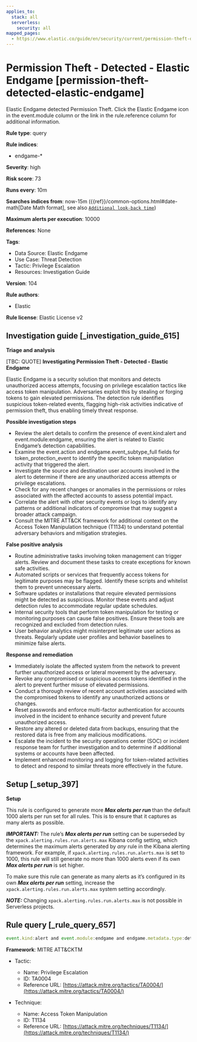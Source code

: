 ```yaml
---
applies_to:
  stack: all
  serverless:
    security: all
mapped_pages:
  - https://www.elastic.co/guide/en/security/current/permission-theft-detected-elastic-endgame.html
---
```


# Permission Theft - Detected - Elastic Endgame [permission-theft-detected-elastic-endgame]

Elastic Endgame detected Permission Theft. Click the Elastic Endgame icon in the event.module column or the link in the rule.reference column for additional information.

**Rule type**: query

**Rule indices**:

* endgame-*

**Severity**: high

**Risk score**: 73

**Runs every**: 10m

**Searches indices from**: now-15m ({{ref}}/common-options.html#date-math[Date Math format], see also [`Additional look-back time`](docs-content://solutions/security/detect-and-alert/create-detection-rule.md#rule-schedule))

**Maximum alerts per execution**: 10000

**References**: None

**Tags**:

* Data Source: Elastic Endgame
* Use Case: Threat Detection
* Tactic: Privilege Escalation
* Resources: Investigation Guide

**Version**: 104

**Rule authors**:

* Elastic

**Rule license**: Elastic License v2

## Investigation guide [_investigation_guide_615]

**Triage and analysis**

[TBC: QUOTE]
**Investigating Permission Theft - Detected - Elastic Endgame**

Elastic Endgame is a security solution that monitors and detects unauthorized access attempts, focusing on privilege escalation tactics like access token manipulation. Adversaries exploit this by stealing or forging tokens to gain elevated permissions. The detection rule identifies suspicious token-related events, flagging high-risk activities indicative of permission theft, thus enabling timely threat response.

**Possible investigation steps**

* Review the alert details to confirm the presence of event.kind:alert and event.module:endgame, ensuring the alert is related to Elastic Endgame’s detection capabilities.
* Examine the event.action and endgame.event_subtype_full fields for token_protection_event to identify the specific token manipulation activity that triggered the alert.
* Investigate the source and destination user accounts involved in the alert to determine if there are any unauthorized access attempts or privilege escalations.
* Check for any recent changes or anomalies in the permissions or roles associated with the affected accounts to assess potential impact.
* Correlate the alert with other security events or logs to identify any patterns or additional indicators of compromise that may suggest a broader attack campaign.
* Consult the MITRE ATT&CK framework for additional context on the Access Token Manipulation technique (T1134) to understand potential adversary behaviors and mitigation strategies.

**False positive analysis**

* Routine administrative tasks involving token management can trigger alerts. Review and document these tasks to create exceptions for known safe activities.
* Automated scripts or services that frequently access tokens for legitimate purposes may be flagged. Identify these scripts and whitelist them to prevent unnecessary alerts.
* Software updates or installations that require elevated permissions might be detected as suspicious. Monitor these events and adjust detection rules to accommodate regular update schedules.
* Internal security tools that perform token manipulation for testing or monitoring purposes can cause false positives. Ensure these tools are recognized and excluded from detection rules.
* User behavior analytics might misinterpret legitimate user actions as threats. Regularly update user profiles and behavior baselines to minimize false alerts.

**Response and remediation**

* Immediately isolate the affected system from the network to prevent further unauthorized access or lateral movement by the adversary.
* Revoke any compromised or suspicious access tokens identified in the alert to prevent further misuse of elevated permissions.
* Conduct a thorough review of recent account activities associated with the compromised tokens to identify any unauthorized actions or changes.
* Reset passwords and enforce multi-factor authentication for accounts involved in the incident to enhance security and prevent future unauthorized access.
* Restore any altered or deleted data from backups, ensuring that the restored data is free from any malicious modifications.
* Escalate the incident to the security operations center (SOC) or incident response team for further investigation and to determine if additional systems or accounts have been affected.
* Implement enhanced monitoring and logging for token-related activities to detect and respond to similar threats more effectively in the future.


## Setup [_setup_397]

**Setup**

This rule is configured to generate more ***Max alerts per run*** than the default 1000 alerts per run set for all rules. This is to ensure that it captures as many alerts as possible.

***IMPORTANT:*** The rule’s ***Max alerts per run*** setting can be superseded by the `xpack.alerting.rules.run.alerts.max` Kibana config setting, which determines the maximum alerts generated by *any* rule in the Kibana alerting framework. For example, if `xpack.alerting.rules.run.alerts.max` is set to 1000, this rule will still generate no more than 1000 alerts even if its own ***Max alerts per run*** is set higher.

To make sure this rule can generate as many alerts as it’s configured in its own ***Max alerts per run*** setting, increase the `xpack.alerting.rules.run.alerts.max` system setting accordingly.

***NOTE:*** Changing `xpack.alerting.rules.run.alerts.max` is not possible in Serverless projects.


## Rule query [_rule_query_657]

```js
event.kind:alert and event.module:endgame and endgame.metadata.type:detection and (event.action:token_protection_event or endgame.event_subtype_full:token_protection_event)
```

**Framework**: MITRE ATT&CKTM

* Tactic:

    * Name: Privilege Escalation
    * ID: TA0004
    * Reference URL: [https://attack.mitre.org/tactics/TA0004/](https://attack.mitre.org/tactics/TA0004/)

* Technique:

    * Name: Access Token Manipulation
    * ID: T1134
    * Reference URL: [https://attack.mitre.org/techniques/T1134/](https://attack.mitre.org/techniques/T1134/)



